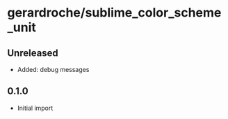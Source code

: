 # gerardroche/sublime_color_scheme_unit

## Unreleased

* Added: debug messages

## 0.1.0

* Initial import
